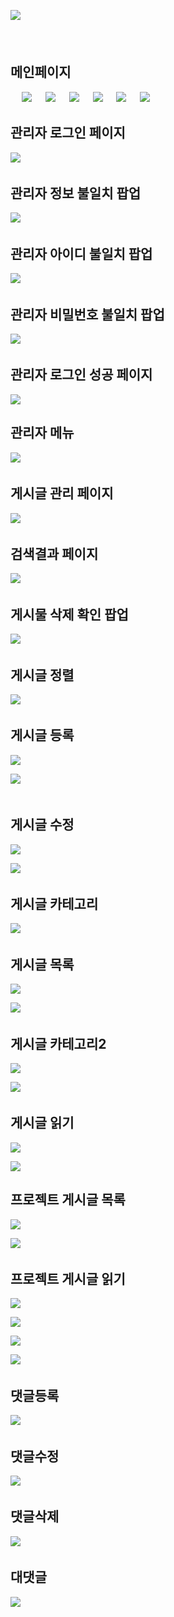 

![](https://github.com/dlrltjq1004/resume/blob/master/document/document_images/scrin/2_화면흐름도.PNG)
　

　
 　
  ## 메인페이지
 　
![](https://github.com/dlrltjq1004/resume/blob/master/document/document_images/scrin/2_메인01.PNG)
　
 ![](https://github.com/dlrltjq1004/resume/blob/master/document/document_images/scrin/2_메인02.PNG)
　
 ![](https://github.com/dlrltjq1004/resume/blob/master/document/document_images/scrin/2_메인03.PNG)
　
 ![](https://github.com/dlrltjq1004/resume/blob/master/document/document_images/scrin/2_메인04.PNG)
　
 ![](https://github.com/dlrltjq1004/resume/blob/master/document/document_images/scrin/2_메인05.PNG)
　
 ![](https://github.com/dlrltjq1004/resume/blob/master/document/document_images/scrin/2_메인06.PNG)
　　
  　　
    
 ## 관리자 로그인 페이지
 
 ![](https://github.com/dlrltjq1004/resume/blob/master/document/document_images/scrin/2_관리자로그인.PNG)
 　
  
 ## 관리자 정보 불일치 팝업
  
 ![](https://github.com/dlrltjq1004/resume/blob/master/document/document_images/scrin/2_관리자정보불일치.PNG)
 　
  
 ## 관리자 아이디 불일치 팝업
   
 ![](https://github.com/dlrltjq1004/resume/blob/master/document/document_images/scrin/2_아이디불일치.PNG)
 　
  
 ## 관리자 비밀번호 불일치 팝업 
 
 ![](https://github.com/dlrltjq1004/resume/blob/master/document/document_images/scrin/2_비밀번호불일치.PNG)
 　
  
 ## 관리자 로그인 성공 페이지
 
 ![](https://github.com/dlrltjq1004/resume/blob/master/document/document_images/scrin/2_관리자로그인성공.PNG)

  
 ## 관리자 메뉴
 
 ![](https://github.com/dlrltjq1004/resume/blob/master/document/document_images/scrin/2_관리자메뉴.PNG)
 　
  
 ## 게시글 관리 페이지
 
 ![](https://github.com/dlrltjq1004/resume/blob/master/document/document_images/scrin/2_게시글관리.PNG)
 　
  
 ## 검색결과 페이지
 
 ![](https://github.com/dlrltjq1004/resume/blob/master/document/document_images/scrin/2_검색결과.PNG)
 　
  
 ## 게시물 삭제 확인 팝업
 
 ![](https://github.com/dlrltjq1004/resume/blob/master/document/document_images/scrin/2_게시물삭제확인.PNG)
 　
  
 ## 게시글 정렬
 
 ![](https://github.com/dlrltjq1004/resume/blob/master/document/document_images/scrin/2_게시물정렬.PNG)
 　
  
 ## 게시글 등록
 
 ![](https://github.com/dlrltjq1004/resume/blob/master/document/document_images/scrin/2_게시글등록01.PNG)
 
 ![](https://github.com/dlrltjq1004/resume/blob/master/document/document_images/scrin/2_게시글등록02.PNG)\
 　
  
 ## 게시글 수정
 
 ![](https://github.com/dlrltjq1004/resume/blob/master/document/document_images/scrin/2_게시글수정01.PNG)
 
 ![](https://github.com/dlrltjq1004/resume/blob/master/document/document_images/scrin/2_게시글수정02.PNG)
 　
  
 ## 게시글 카테고리
 
 ![](https://github.com/dlrltjq1004/resume/blob/master/document/document_images/scrin/2_게시글카테고리.PNG)
 　
  
 ## 게시글 목록
 
 ![](https://github.com/dlrltjq1004/resume/blob/master/document/document_images/scrin/2_게시글목록01.PNG)
 
 ![](https://github.com/dlrltjq1004/resume/blob/master/document/document_images/scrin/2_게시글목록02.PNG)
 　
  
 ## 게시글 카테고리2
 
 ![](https://github.com/dlrltjq1004/resume/blob/master/document/document_images/scrin/2_게시글카테고리2_01.PNG)
 
 ![](https://github.com/dlrltjq1004/resume/blob/master/document/document_images/scrin/2_게시글카테고리2_02.PNG)
 　
  
 ## 게시글 읽기
 
 ![](https://github.com/dlrltjq1004/resume/blob/master/document/document_images/scrin/2_게시글읽기01.PNG)
 
 ![](https://github.com/dlrltjq1004/resume/blob/master/document/document_images/scrin/2_게시글읽기02.PNG)

  
 ## 프로젝트 게시글 목록
 
 ![](https://github.com/dlrltjq1004/resume/blob/master/document/document_images/scrin/2_프로젝트게시글목록.PNG)
 
 ![](https://github.com/dlrltjq1004/resume/blob/master/document/document_images/scrin/2_프로젝트게시글목록02.PNG)
 　
  
 ## 프로젝트 게시글 읽기
 
 ![](https://github.com/dlrltjq1004/resume/blob/master/document/document_images/scrin/2_프로젝트게시글읽기.PNG)
 
 ![](https://github.com/dlrltjq1004/resume/blob/master/document/document_images/scrin/2_프로젝트게시글읽기02.PNG)
 
 ![](https://github.com/dlrltjq1004/resume/blob/master/document/document_images/scrin/2_프로젝트게시글읽기03.PNG)
 
 ![](https://github.com/dlrltjq1004/resume/blob/master/document/document_images/scrin/2_프로젝트게시글읽기04.PNG)
 　
  
 ## 댓글등록
 
 ![](https://github.com/dlrltjq1004/resume/blob/master/document/document_images/scrin/2_댓글등록.PNG)
 　
  
 ## 댓글수정
 
 ![](https://github.com/dlrltjq1004/resume/blob/master/document/document_images/scrin/2_댓글수정.PNG)
 　
  
 ## 댓글삭제
 
 ![](https://github.com/dlrltjq1004/resume/blob/master/document/document_images/scrin/2_댓글삭제.PNG)
 　
  
 ## 대댓글 
 
 ![](https://github.com/dlrltjq1004/resume/blob/master/document/document_images/scrin/2_대댓글.PNG)
 
 
    
